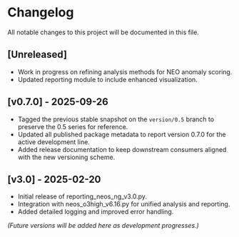 # Changelog

All notable changes to this project will be documented in this file.

## [Unreleased]
- Work in progress on refining analysis methods for NEO anomaly scoring.
- Updated reporting module to include enhanced visualization.

## [v0.7.0] - 2025-09-26
- Tagged the previous stable snapshot on the `version/0.5` branch to preserve the 0.5 series for reference.
- Updated all published package metadata to report version 0.7.0 for the active development line.
- Added release documentation to keep downstream consumers aligned with the new versioning scheme.

## [v3.0] - 2025-02-20
- Initial release of reporting_neos_ng_v3.0.py.
- Integration with neos_o3high_v6.16.py for unified analysis and reporting.
- Added detailed logging and improved error handling.

*(Future versions will be added here as development progresses.)*

